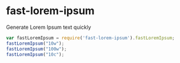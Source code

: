 # fast-lorem-ipsum
Generate Lorem Ipsum text quickly

```javascript
var fastLoremIpsum = require('fast-lorem-ipsum').fastLoremIpsum;
fastLoremIpsum("10w");
fastLoremIpsum("100w");
fastLoremIpsum("10c");
```

